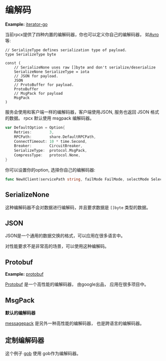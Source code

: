 # 编解码

**Example:** [iterator-go](https://github.com/rpcx-ecosystem/rpcx-examples3/tree/master/codec/iterator)

当前rpcx提供了四种内置的编解码器，你也可以定义你自己的编解码器， 如[Avro](https://github.com/linkedin/goavro)等:


```
// SerializeType defines serialization type of payload.
type SerializeType byte

const (
	// SerializeNone uses raw []byte and don't serialize/deserialize
	SerializeNone SerializeType = iota
	// JSON for payload.
	JSON
	// ProtoBuffer for payload.
	ProtoBuffer
	// MsgPack for payload
	MsgPack
)
```


服务会使用和客户端一样的编解码器，客户端使用JSON, 服务也返回 JSON 格式的数据。 rpcx 默认使用 msgpack 编解码器。

```go
var DefaultOption = Option{
	Retries:        3,
	RPCPath:        share.DefaultRPCPath,
	ConnectTimeout: 10 * time.Second,
	Breaker:        CircuitBreaker,
	SerializeType:  protocol.MsgPack,
	CompressType:   protocol.None,
}
```

你可以设置你的option, 选择你自己的编解码器:

```go
func NewXClient(servicePath string, failMode FailMode, selectMode SelectMode, discovery ServiceDiscovery, option Option) 
```

## SerializeNone

这种编解码器不会对数据进行编解码，并且要求数据是 `[]byte` 类型的数据。


## JSON

JSON是一个通用的数据交换的格式，可以应用在很多语言中。

对性能要求不是非常高的场景，可以使用这种编解码。

## Protobuf

**Example:** [protobuf](https://github.com/rpcx-ecosystem/rpcx-examples3/tree/master/codec/protobuf)

[Protobuf](https://developers.google.com/protocol-buffers/) 是一个高性能的编解码器， 由google出品， 应用在很多项目中。

## MsgPack

**默认的编解码器**

[messagepack](https://msgpack.org/index.html) 是另外一种高性能的编解码器， 也是跨语言的编解码器。

## 定制编解码器

这个例子 [gob](https://github.com/rpcx-ecosystem/rpcx-examples3/tree/master/codec/gob) 使用 gob作为编解码器。
